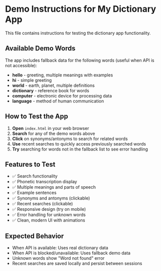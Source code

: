 # Demo Instructions for My Dictionary App

This file contains instructions for testing the dictionary app functionality.

## Available Demo Words

The app includes fallback data for the following words (useful when API is not accessible):

- **hello** - greeting, multiple meanings with examples
- **hi** - simple greeting
- **world** - earth, planet, multiple definitions
- **dictionary** - reference book for words
- **computer** - electronic device for processing data
- **language** - method of human communication

## How to Test the App

1. **Open** `index.html` in your web browser
2. **Search** for any of the demo words above
3. **Click** on synonyms/antonyms to search for related words
4. **Use** recent searches to quickly access previously searched words
5. **Try** searching for words not in the fallback list to see error handling

## Features to Test

- ✅ Search functionality
- ✅ Phonetic transcription display
- ✅ Multiple meanings and parts of speech
- ✅ Example sentences
- ✅ Synonyms and antonyms (clickable)
- ✅ Recent searches (clickable)
- ✅ Responsive design (try on mobile)
- ✅ Error handling for unknown words
- ✅ Clean, modern UI with animations

## Expected Behavior

- When API is available: Uses real dictionary data
- When API is blocked/unavailable: Uses fallback demo data
- Unknown words show "Word not found" error
- Recent searches are saved locally and persist between sessions